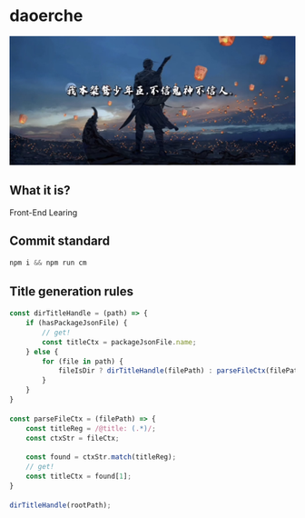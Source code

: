 
# daoerche
<div style="text-align: center;">
    <img src="https://raw.githubusercontent.com/daoerche/daoerche/master/BuildReadMe/img/log.jpg" width="600px">
</div>


## What it is?
Front-End Learing

## Commit standard
```js
npm i && npm run cm
```

## Title generation rules
```js
const dirTitleHandle = (path) => {
    if (hasPackageJsonFile) {
        // get!
        const titleCtx = packageJsonFile.name;
    } else {
        for (file in path) {
            fileIsDir ? dirTitleHandle(filePath) : parseFileCtx(filePath);
        }
    }
}

const parseFileCtx = (filePath) => {
    const titleReg = /@title: (.*)/;
    const ctxStr = fileCtx;

    const found = ctxStr.match(titleReg);
    // get!
    const titleCtx = found[1];
}

dirTitleHandle(rootPath);
```

